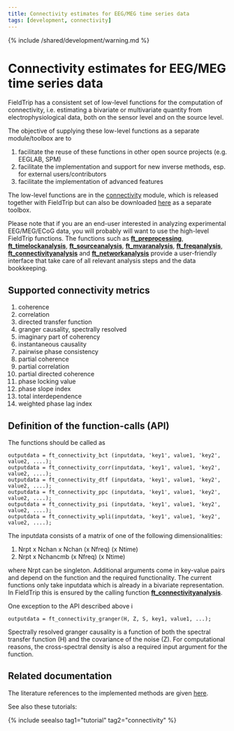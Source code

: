 ```yaml
---
title: Connectivity estimates for EEG/MEG time series data
tags: [development, connectivity]
---
```


{% include /shared/development/warning.md %}

# Connectivity estimates for EEG/MEG time series data

FieldTrip has a consistent set of low-level functions for the computation of connectivity, i.e. estimating a bivariate or multivariate quantity from electrophysiological data, both on the sensor level and on the source level.

The objective of supplying these low-level functions as a separate module/toolbox are to

1.  facilitate the reuse of these functions in other open source projects (e.g. EEGLAB, SPM)
2.  facilitate the implementation and support for new inverse methods, esp. for external users/contributors
3.  facilitate the implementation of advanced features

The low-level functions are in the [connectivity](/development/module/connectivity) module, which is released together with FieldTrip but can also be downloaded [here](ftp://ftp.fieldtriptoolbox.org/pub/fieldtrip/modules/) as a separate toolbox.

Please note that if you are an end-user interested in analyzing experimental EEG/MEG/ECoG data, you will probably will want to use the high-level FieldTrip functions. The functions such as **[ft_preprocessing](https://github.com/fieldtrip/fieldtrip/blob/release/ft_preprocessing.m)**, **[ft_timelockanalysis](https://github.com/fieldtrip/fieldtrip/blob/release/ft_timelockanalysis.m)**, **[ft_sourceanalysis](https://github.com/fieldtrip/fieldtrip/blob/release/ft_sourceanalysis.m)**, **[ft_mvaranalysis](https://github.com/fieldtrip/fieldtrip/blob/release/ft_mvaranalysis.m)**, **[ft_freqanalysis](https://github.com/fieldtrip/fieldtrip/blob/release/ft_freqanalysis.m)**, **[ft_connectivityanalysis](https://github.com/fieldtrip/fieldtrip/blob/release/ft_connectivityanalysis.m)** and **[ft_networkanalysis](https://github.com/fieldtrip/fieldtrip/blob/release/ft_networkanalysis.m)** provide a user-friendly interface that take care of all relevant analysis steps and the data bookkeeping.

## Supported connectivity metrics

1.  coherence
2.  correlation
3.  directed transfer function
4.  granger causality, spectrally resolved
5.  imaginary part of coherency
6.  instantaneous causality
7.  pairwise phase consistency
8.  partial coherence
9.  partial correlation
10. partial directed coherence
11. phase locking value
12. phase slope index
13. total interdependence
14. weighted phase lag index

## Definition of the function-calls (API)

The functions should be called as

    outputdata = ft_connectivity_bct (inputdata, 'key1', value1, 'key2', value2, ....);
    outputdata = ft_connectivity_corr(inputdata, 'key1', value1, 'key2', value2, ....);
    outputdata = ft_connectivity_dtf (inputdata, 'key1', value1, 'key2', value2, ....);
    outputdata = ft_connectivity_ppc (inputdata, 'key1', value1, 'key2', value2, ....);
    outputdata = ft_connectivity_psi (inputdata, 'key1', value1, 'key2', value2, ....);
    outputdata = ft_connectivity_wpli(inputdata, 'key1', value1, 'key2', value2, ....);

The inputdata consists of a matrix of one of the following dimensionalities:

1.  Nrpt x Nchan x Nchan (x Nfreq) (x Ntime)
2.  Nrpt x Nchancmb (x Nfreq) (x Ntime)

where Nrpt can be singleton. Additional arguments come in key-value pairs and depend on the function and the required functionality. The current functions only take inputdata which is already in a bivariate representation. In FieldTrip this is ensured by the calling function **[ft_connectivityanalysis](https://github.com/fieldtrip/fieldtrip/blob/release/ft_connectivityanalysis.m)**.

One exception to the API described above i

    outputdata = ft_connectivity_granger(H, Z, S, key1, value1, ...);

Spectrally resolved granger causality is a function of both the spectral transfer function (H) and the covariance of the noise (Z). For computational reasons, the cross-spectral density is also a required input argument for the function.

## Related documentation

The literature references to the implemented methods are given [here](/references_to_implemented_methods).

See also these tutorials:

{% include seealso tag1="tutorial" tag2="connectivity" %}
